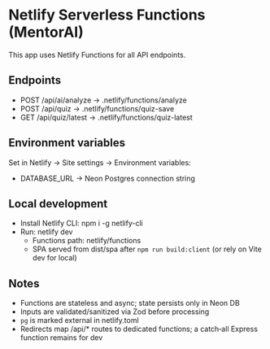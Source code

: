# Netlify Serverless Functions (MentorAI)

This app uses Netlify Functions for all API endpoints.

## Endpoints
- POST /api/ai/analyze → .netlify/functions/analyze
- POST /api/quiz → .netlify/functions/quiz-save
- GET  /api/quiz/latest → .netlify/functions/quiz-latest

## Environment variables
Set in Netlify → Site settings → Environment variables:
- DATABASE_URL → Neon Postgres connection string

## Local development
- Install Netlify CLI: npm i -g netlify-cli
- Run: netlify dev
  - Functions path: netlify/functions
  - SPA served from dist/spa after `npm run build:client` (or rely on Vite dev for local)

## Notes
- Functions are stateless and async; state persists only in Neon DB
- Inputs are validated/sanitized via Zod before processing
- `pg` is marked external in netlify.toml
- Redirects map /api/* routes to dedicated functions; a catch‑all Express function remains for dev
